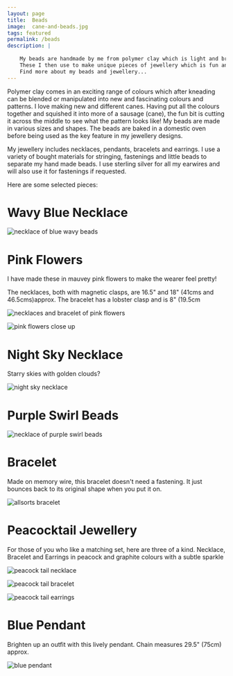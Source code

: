 ```yaml
---
layout: page
title:  Beads
image:  cane-and-beads.jpg
tags: featured
permalink: /beads
description: |
    
    My beads are handmade by me from polymer clay which is light and brightly coloured.
    These I then use to make unique pieces of jewellery which is fun and easy to wear, and available to purchase.
    Find more about my beads and jewellery...
---
```


Polymer clay comes in an exciting range of colours which after kneading can be blended or manipulated into new and fascinating colours and patterns. I love making new and different canes. Having put all the colours together and squished it into more of a sausage (cane), the fun bit is cutting it across the middle to see what the pattern looks like!
My beads are made in various sizes and shapes. The beads are baked in a domestic oven before being used as the key feature in my jewellery designs.

My jewellery includes necklaces, pendants, bracelets and earrings. I use a variety of bought materials for stringing, fastenings and little beads to separate my hand made beads. I use sterling silver for all my earwires and will also use it for fastenings if requested.

Here are some selected pieces:

# Wavy Blue Necklace

![necklace of blue wavy beads](/images/Blue-Wavy.jpg)

# Pink Flowers

I have made these in mauvey pink flowers to make the wearer feel pretty!

The necklaces, both with magnetic clasps, are 16.5" and 18" (41cms and 46.5cms)approx. The bracelet has a lobster clasp and is 8" (19.5cm

![necklaces and bracelet of pink flowers](/images/Pink-Flowers.jpg)

![pink flowers close up](/images/Pink-Flowers-CloseUp.jpg)

# Night Sky Necklace

Starry skies with golden clouds?

![night sky necklace](/images/Night-Sky-Necklace.JPG)

# Purple Swirl Beads

![necklace of purple swirl beads](/images/Purple-Swirl.jpg)

# Bracelet

Made on memory wire, this bracelet doesn't need a fastening. It just bounces back to its original shape when you put it on.

![allsorts bracelet](/images/Allsorts-Bracelet.jpg)

# Peacocktail Jewellery

For those of you who like a matching set, here are three of a kind.
Necklace, Bracelet and Earrings in peacock and graphite colours with a subtle sparkle

![peacock tail necklace](/images/Peacock-Tails-Necklace.JPG)

![peacock tail bracelet](/images/Peacock-Tails-Bracelet.jpg)

![peacock tail earrings](/images/Peacock-Tails-Earrings.JPG)

# Blue Pendant

Brighten up an outfit with this lively pendant. 
Chain measures 29.5" (75cm) approx.

![blue pendant](/images/Blue-Pendant.jpg)
